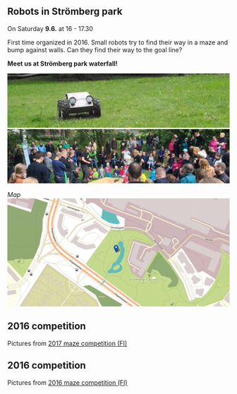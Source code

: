 ## Robots in Strömberg park

On Saturday **9.6.** at 16 - 17.30

First time organized in 2016. Small robots try to find their way in a maze and bump against walls. Can they find their way to the goal line?

**Meet us at Strömberg park waterfall!**

![](media/photos/2016_001.jpg?raw=true "Peltihirmu")
![](media/photos/2016_002.jpg?raw=true "Kisa 2016")

*Map*
![](media/images/kartta_puistoon.jpg?raw=true "Next to waterfalls")


## 2016 competition

Pictures from [2017 maze competition (FI)](2017.html)

## 2016 competition

Pictures from [2016 maze competition (FI)](2016.html)
